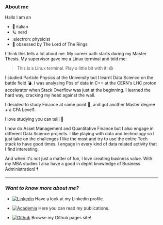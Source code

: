 ### About me

Hallo I am an 
- 🍕 italian 
- 🪐 nerd
- :electron: physicist
- 💍 obsessed by The Lord of The Rings

I think this tells a lot about me. My career path starts during my Master Thesis. My supervisor gave me a Linux terminal and told me:
> This is a Linux terminal. Play a little bit with it! 😱

I studied Particle Physics at the University but I learnt Data Science on the battle field 💣. I was analysing Pbs of data  in C++ at the CERN's LHC proton accelerator when Stack Overflow was just at the beginning. I learned the hard way, cracking my head against the wall.

I decided to study Finance at some point 💸, and got another Master degree + a CFA Level1. 

I love studying you can tell! 📖

I now do Asset Management and Quantitative Finance but I also engage in different Data Science projects. I like playing with data and technology so I just take on the challenges I like the most and try to use the entire Tech stack to have good times. I engage in every kind of data related activity that I find interesting.

And when it's not just a matter of fun, I love creating business value. With my MBA studies I also have a good in depht knowledge of Business Administration! 🕴️ 

***

### **_Want to know more about me?_**

- [![Linkedin](https://img.shields.io/badge/-Linkedin-blue?logo=linkedin)](https://www.linkedin.com/in/giulio-cornelio-grossi/) Have a look at my Linkedin profile.

- [![Academia](https://img.shields.io/static/v1?label=Academia&message=Publications&color=orange&logo=academia)](https://independent.academia.edu/GiulioCornelioGrossi) Here you can read my publications. 

- [![Github](https://img.shields.io/badge/-Github%20pages-black?logo=github)](https://gcgrossi.github.io/) Browse my Github pages site! 

<!--
**gcgrossi/gcgrossi** is a ✨ _special_ ✨ repository because its `README.md` (this file) appears on your GitHub profile.

Here are some ideas to get you started:

- 🔭 I’m currently working on ...
- 🌱 I’m currently learning ...
- 👯 I’m looking to collaborate on ...
- 🤔 I’m looking for help with ...
- 💬 Ask me about ...
- 📫 How to reach me: ...
- 😄 Pronouns: ...
- ⚡ Fun fact: ...
-->
